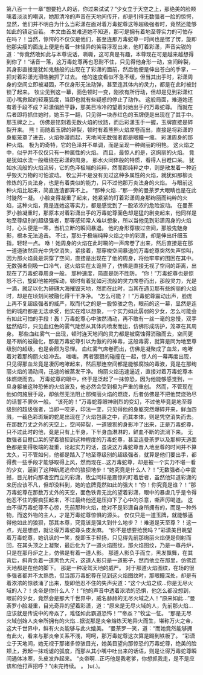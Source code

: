 第八百一十一章“想要抢人的话，你过来试试？”少女立于天空之上，那绝美的脸颊噙着淡淡的嘲讽，她那清冷的声音在天地间传开，却是引得无数强者一脸的惊愕，显然，他们并不明白为什么当彩潇在面对着万毒蛇尊这等超级强者时，竟然还能够如此的镇定自若。
本文由首发难道她不知道，那可是拥有着地至尊实力的可怕存在吗？！当然，惊愕的不仅仅是他们，甚至连那万毒蛇尊一时间也是愣了愣，旋即他那尖瘦的面庞上便是有着一抹怪异的笑容浮现出来，他盯着彩潇，声音尖锐的道：“你竟然敢如此与本尊说话，嘶嘶，这可真是有趣，本尊现在可是越来越想得到你了！”话音一落，这万毒蛇尊再也忍耐不住，只见得他身形一动，空间碎裂，其身影直接是犹如鬼魅般的出现在了彩潇的面前，然后他便是伸出苍白的手掌，一把对着彩潇光滑皓腕抓了过去。
他的速度看似不急不缓，但当其出手时，彩潇周身的空间立即被凝固，不仅身形无法动弹，甚至连其体内的灵力，都是在此时被封锁了起来。
牧尘见到这一幕，面色顿时一变，刚欲有所行动，但却是见到彩潇红润小嘴掀起的轻蔑弧度，当即也就有些疑惑的停止了动作。
这般局面，难道她还有着手段不成？彩潇俏脸平静，那美目冷冷的望着对她出手的万毒蛇尊。
而就在后者即将抓住她时，她玉手一翻，只见得一块赤红色的玉牌便是出现在了其手中。
那玉牌之上。
仿佛是铭刻着无数火焰的纹路，而后彩潇玉手一握，玉牌直接是碎裂开来。
熊！而随着玉牌的碎裂，顿时有着熊熊火焰席卷而出，直接是将彩潇的身躯笼罩了进去，火焰弥漫而起，天地间无数强者都是眼瞳一缩。
彩潇周身的那种火焰。
极为的奇特，它的色泽并不单调，而是呈现一种绚丽的明艳。
这火焰之中，似乎并不仅仅只有一种属性的火焰。
而且，最惊人的是，这绚丽的火焰。
竟是犹如水流一般缠绕在彩潇的周身。
那水火同体般的特质，看得人目瞪口呆。
犹如水流般的火焰流转，它的色泽极端的纯粹，然而那纯粹之中，则是散发着一种近乎毁灭万物的可怕波动。
牧尘并不是没有见过这种多属性的火焰，就犹如那柳炎修炼的万炎法身，也是有着类似的能力，只不过他那万炎法身的火焰。
与眼前这种火焰比起来，简直连渣都算不上。
“那种火焰…”那一旁的曼荼罗大眼睛也是在此时陡然一凝。
小脸变得凝重了起来，她紧紧的盯着彩潇周身那绚丽而纯粹的火焰，这种火焰，竟是连她这等实力，都是感觉到了一股浓浓的危险波动。
在曼荼罗小脸凝重时，那原本对着彩潇出手的万毒蛇尊面色却是猛的剧变起来，他同样是地至尊级别的超级强者，那等感知常人难以想象，所以当他见到彩潇周身的火焰时，心头便是一寒，当机立断的瞬间暴退。
他的身形穿梭过空间，那般鬼魅身影，根本无法追击。
不过，那处于极端纯粹火焰之中的彩潇，却是伸出纤细玉指，轻轻一点。
咻！她周身的火焰在此时唰的一声席卷了出来，然后直接是在那一道道骇然目光中凭空消失，紧接着，那穿梭空间暴退的万毒蛇尊突然失声惊叫，因为那火焰竟是洞穿了空间，直接是出现在了他的周身，将他牢牢的围困在其中。
无数强者倒吸一口冷气，这火焰实在太诡异了，仿佛是直接无视了空间的距离，出现在了万毒蛇尊周身一般。
那种速度，简直是防不胜防。
“你！”万毒蛇尊也是惊怒不已，旋即他袖袍挥动，顿时有着犹如河流般的灵力席卷而出，那般灵力，光是一滴，就足以化为磅礴大海摧毁天地，然而在此时，当其在遇见那有些绚丽的火焰时，却是在顷刻间被融化得干干净净。
“怎么可能？！”万毒蛇尊震动出声，脸庞上再不复超级强者的威严，取而代之的是一股惊骇之色，眼前的这一幕，显然是连他的城府都是无法承受，他实在难以想象，一个实力如此孱弱的少女，怎么可能会有如此可怕的手段！轰！万毒蛇尊心中骇然涌动，再不敢有一丝一毫的怠慢，双手猛然结印，只见血红色的雾气陡然从其体内喷发而出，仿佛形成防护，笼罩在其周身。
那些血红雾气一出现，顿时连天地间的灵力都是被腐蚀得消融而去，空间更是不断的被融化，那是万毒蛇尊引以为傲的的神毒，这般毒雾，就算是同为地至尊级别的超级，也是会颇为忌惮。
血红雾气席卷而出，仿佛是凝聚成了血龙，咆哮着对着那绚丽火焰冲去。
嗤嗤。
两者狠狠的碰撞在一起，惊人的一幕再度出现，只见得那血龙竟是凄厉咆哮起来，然后那连空间都是能够腐蚀的毒液，竟是在那绚丽火焰的涌动间，迅速的被蒸发干净。
绚丽火焰迅速逼近，直接对着万毒蛇尊本体燃烧而去。
万毒蛇尊的眼中，终于是泛起了一抹惊恐，因为他能够感觉到，一旦身躯被这种恐怖的火焰波及，他必然会受到极为严重的重创。
然而，不管现在他如何施展手段，却依然无法阻止那绚丽火焰的燃烧，后者仿佛是不把他焚烧殆尽的话誓不罢休一般。
“该死的！”万毒蛇尊眼神剧烈的变幻，不过他毕竟是地至尊级别的超级强者，当即一咬牙，印法一变，只见得他的身躯突然爆碎开来，鲜血四溅，一截色彩斑斓的蛇尾出现在了火焰包裹之中，而其本体，则是凭空消失而去。
在那数万丈之外的天空上，空间碎裂，一道狼狈的身影冲了出来，正是万毒蛇尊，只不过此时的他，竟是只有上半身，下半身血淋淋的，鲜血不断的流淌下来。
无数强者目瞪口呆的望着狼狈到这种程度的万毒蛇尊，甚至连曼荼罗以及那柳天道面色都是变得极端的凝重，论起实力的话，虽说这万毒蛇尊晋入地至尊的时间并不算太久，可不管如何，他都是踏入了地至尊级别的超级强者，就算是他们要出手，都得费一些手段才能够取得上风，然而现在…这万毒蛇尊，却是被一个实力不堪一看的少女，逼到了这种断尾逃命的狼狈地步！“她究竟是什么人？！”无数强者心中震撼，目光射向那凌空而立的彩潇，牧尘同样是震惊的盯着后者，虽然他知道彩潇的来历应该不凡，但却没料到，她的底牌竟然如此的强大！“你！你究竟是谁？！”那万毒蛇尊在那数万丈外的天空，面色铁青无比的望着彩潇，眼中的暴虐几乎是令得他忍不住的要疯狂起来，不过最终他还是压抑下了心中的杀意，嘶声厉喝道。
这由不得万毒蛇尊不心惊，先前那种火焰，绝对不是彩潇自身所拥有的，而是一种外物，而这外物的主人，才是万毒蛇尊惊惧的源头。
仅仅只是一道玉牌，就能够逼得他如此的狼狈，那其本尊，究竟该是强大到什么地步？！难道是天至尊？！这一点，光是想想，就让得万毒蛇尊头皮发麻。
“你不是想要抢我吗？”彩潇美目眺望着万毒蛇尊，她讥讽的一笑，旋即玉手轻扬，只见得先前那绚丽火焰便是倒射而回，在其头顶之上凝聚，最后化为了一道火焰图纹，那火焰图纹，乃是一尊丹炉，只是在那丹炉之上，仿佛是有着一道人影。
那道人影负手而立，黑发飘舞，在其背后，斜背负着一道黑色大尺，这道人影只是一道影子，然而他立在那里，仿佛连天地都是在他的脚下。
那是一种凌驾天地的威严。
对于那道火焰图纹，在场的很多强者都并不太熟悉，但当那万毒蛇尊在见到这火焰图纹时，那眼瞳深处，却是有着浓浓的惊骇涌了出来，旋即他忍不住的失声尖道：“这个火焰之纹…你是无尽火域的人？！炎帝是你什么人？！”他的声音中透着浓浓的恐惧，他怎么都没想到，眼前的少女，竟然会是那大千世界中，威名赫赫的无尽火域之人！“原来如此…”曼荼罗小脸凝重，目光奇异的望着彩潇，道：“原来是无尽火域的人，先前那火焰…应该就是传说中的帝焱了，难怪如此霸道恐怖！”“帝焱？”牧尘一怔。
“那是无尽火域创始人炎帝所拥有的火焰…据说那是炎帝熔炼天地异火而生，堪称万火之帝，这大千世界中，鲜有火炎能够与此火媲美。
”曼荼罗一笑，道：“而她竟然能够拥有此火，看来与那炎帝关系不浅，呵呵，那万毒蛇尊这次算是踢到铁板了。
”彩潇立于天地间，她无视于那诸多惊骇目光，她美目望向那惊恐的万毒蛇尊，绝美的脸颊上，掀起一抹戏谑的弧度，而那从其小嘴中吐出来的话语，则是让得万毒蛇尊瞬间通体冰寒，头皮发炸起来。
“炎帝啊…正巧他是我老爹，你想抓我走，是不是应该和他打声招呼？”(未完待续。
。
)u(.)。
